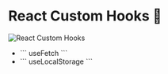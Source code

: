 # React Custom Hooks 📿

![React Custom Hooks](https://blog.alexdevero.com/wp-content/uploads/2021/06/14-06-21-how-to-create-your-own-react-custom-hooks-blog.jpg)

<ul>
  <li>```
    useFetch
    ```</li>
  <li>```
    useLocalStorage
    ```</li>
</ul>
  
